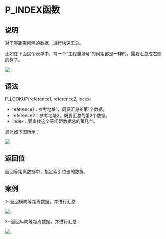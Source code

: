 # P_INDEX函数

## 说明

对于等距离间隔的数据，进行快速汇总。

比如在下面这个表单中，每一个“工程量编号”的间距都是一样的，需要汇总成右侧的样子。

![](http://mypic.ladeng6666.com/2017-06-26-232959.jpg)

## 语法

P_LOOKUP(reference1, reference2, index)

- reference1：参考地址1，既要汇总的第1个数据。
- reference2：参考地址2，既要汇总的第2个数据。
- index：要查找这个等间距数据总的第几个。

具体如下图所示：

![](http://mypic.ladeng6666.com/2017-06-26-233334.jpg)

## 返回值

返回等距离数据中，指定索引位置的数据。

## 案例

1- 返回横向等距离数据，并进行汇总

![](http://mypic.ladeng6666.com/2017-06-26-P_index.gif)

2- 返回纵向等距离数据，并进行汇总

![](http://mypic.ladeng6666.com/2017-06-26-P_index2.gif)